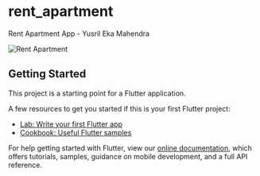 # rent_apartment

Rent Apartment App - Yusril Eka Mahendra

![Rent Apartment](https://user-images.githubusercontent.com/65325397/92462274-78d8a680-f1f4-11ea-92b1-eb29ac39a649.png)

## Getting Started

This project is a starting point for a Flutter application.

A few resources to get you started if this is your first Flutter project:

- [Lab: Write your first Flutter app](https://flutter.dev/docs/get-started/codelab)
- [Cookbook: Useful Flutter samples](https://flutter.dev/docs/cookbook)

For help getting started with Flutter, view our
[online documentation](https://flutter.dev/docs), which offers tutorials,
samples, guidance on mobile development, and a full API reference.
